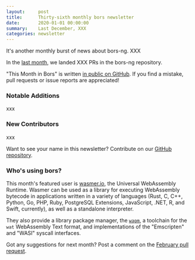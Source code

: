```yaml
---
layout:     post
title:      Thirty-sixth monthly bors newsletter
date:       2020-01-01 00:00:00
summary:    Last December, XXX
categories: newsletter
---
```


It's another monthly burst of news about bors-ng. XXX

In the [last month](https://github.com/bors-ng/bors-ng/pulls?utf8=%E2%9C%93&q=is%3Apr%20is%3Amerged%20closed%3A2019-11-01..2019-11-30),
we landed XXX PRs in the bors-ng repository.

"This Month in Bors" is written [in public on GitHub][GitHub for TMiB].
If you find a mistake, pull requests or issue reports are appreciated!

[GitHub for TMiB]: https://github.com/bors-ng/bors-ng.github.io


### Notable Additions

xxx


### New Contributors

xxx

Want to see your name in this newsletter? Contribute on our [GitHub repository](https://github.com/bors-ng/bors-ng).


### Who's using bors?

This month's featured user is [wasmer.io](https://github.com/wasmerio/wasmer), the Universal WebAssembly Runtime. Wasmer can be used as a library for executing WebAssembly bytecode in applications written in a variety of languages (Rust, C, C++, Python, Go, PHP, Ruby, PostgreSQL Extensions, JavaScript, .NET, R, and Swift, currently), as well as a standalone interpreter.

They also provide a library package manager, the [`wapm`](https://wapm.io/), a toolchain for the `wat` WebAssembly Text format, and implementations of the "Emscripten" and "WASI" syscall interfaces.

Got any suggestions for next month?
Post a comment on the [February pull request](https://github.com/bors-ng/bors-ng.github.io/pull/___).
